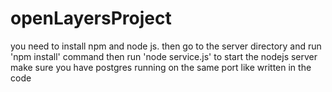 # openLayersProject
you need to install npm and node js. then go to the server directory and 
run 'npm install' command then run 'node service.js' to start the nodejs server 
make sure you have postgres running on the same port like written in the code

